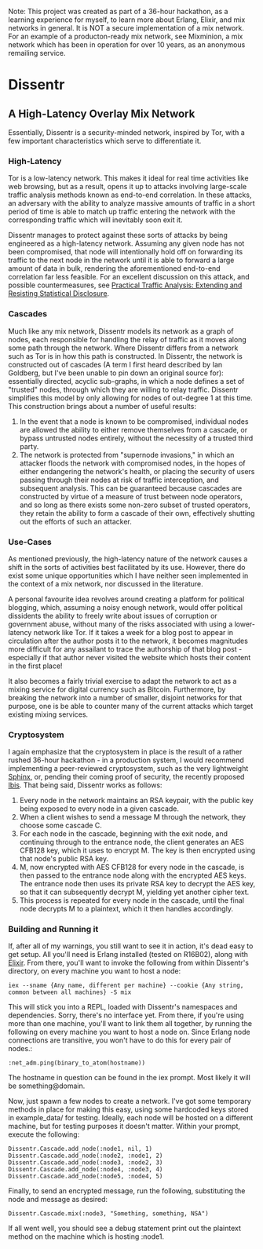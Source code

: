 Note: This project was created as part of a 36-hour hackathon, as a learning experience for myself, to learn more about Erlang, Elixir, and mix networks in general. It is NOT a secure implementation of a mix network. For an example of a producton-ready mix network, see Mixminion, a mix network which has been in operation for over 10 years, as an anonymous remailing service.

# Dissentr
## A High-Latency Overlay Mix Network

Essentially, Dissentr is a security-minded network, inspired by Tor, with a few important characteristics which serve to differentiate it.

### High-Latency

Tor is a low-latency network. This makes it ideal for real time activities like web browsing, but as a result, opens it up to attacks involving large-scale traffic analysis methods known as end-to-end correlation. In these attacks, an adversary with the ability to analyze massive amounts of traffic in a short period of time is able to match up traffic entering the network with the corresponding traffic which will inevitably soon exit it.

Dissentr manages to protect against these sorts of attacks by being engineered as a high-latency network. Assuming any given node has not been compromised, that node will intentionally hold off on forwarding its traffic to the next node in the network until it is able to forward a large amount of data in bulk, rendering the aforementioned end-to-end correlation far less feasible. For an excellent discussion on this attack, and possible countermeasures, see [Practical Traffic Analysis:
Extending and Resisting Statistical Disclosure](http://freehaven.net/doc/e2e-traffic/e2e-traffic.pdf).

### Cascades
Much like any mix network, Dissentr models its network as a graph of nodes, each responsible for handling the relay of traffic as it moves along some path through the network. Where Dissentr differs from a network such as Tor is in how this path is constructed. In Dissentr, the network is constructed out of cascades (A term I first heard described by Ian Goldberg, but I've been unable to pin down an original source for): essentially directed, acyclic sub-graphs, in which a node defines a set of "trusted" nodes, through which they are willing to relay traffic. Dissentr simplifies this model by only allowing for nodes of out-degree 1 at this time. This construction brings about a number of useful results:

1. In the event that a node is known to be compromised, individual nodes are allowed the ability to either remove themselves from a cascade, or bypass untrusted nodes entirely, without the necessity of a trusted third party.
2. The network is protected from "supernode invasions," in which an attacker floods the network with compromised nodes, in the hopes of either endangering the network's health, or placing the security of users passing through their nodes at risk of traffic interception, and subsequent analysis. This can be guaranteed because cascades are constructed by virtue of a measure of trust between node operators, and so long as there exists some non-zero subset of trusted operators, they retain the ability to form a cascade of their own, effectively shutting out the efforts of such an attacker.

### Use-Cases
As mentioned previously, the high-latency nature of the network causes a shift in the sorts of activities best facilitated by its use. However, there do exist some unique opportunities which I have neither seen implemented in the context of a mix network, nor discussed in the literature.

A personal favourite idea revolves around creating a platform for political blogging, which, assuming a noisy enough network, would offer political dissidents the ability to freely write about issues of corruption or government abuse, without many of the risks associated with using a lower-latency network like Tor. If it takes a week for a blog post to appear in circulation after the author posts it to the network, it becomes magnitudes more difficult for any assailant to trace the authorship of that blog post - especially if that author never visited the website which hosts their content in the first place!

It also becomes a fairly trivial exercise to adapt the network to act as a mixing service for digital currency such as Bitcoin. Furthermore, by breaking the network into a number of smaller, disjoint networks for that purpose, one is be able to counter many of the current attacks which target existing mixing services.

### Cryptosystem
I again emphasize that the cryptosystem in place is the result of a rather rushed 36-hour hackathon - in a production system, I would recommend implementing a peer-reviewed cryptosystem, such as the very lightweight [Sphinx](http://www.cypherpunks.ca/~iang/pubs/Sphinx_Oakland09.pdf), or, pending their coming proof of security, the recently proposed [Ibis](https://ibis.uwaterloo.ca/). That being said, Dissentr works as follows:

1. Every node in the network maintains an RSA keypair, with the public key being exposed to every node in a given cascade.
2. When a client wishes to send a message M through the network, they choose some cascade C.
3. For each node in the cascade, beginning with the exit node, and continuing through to the entrance node, the client generates an AES CFB128 key, which it uses to encrypt M. The key is then encrypted using that node's public RSA key.
4. M, now encrypted with AES CFB128 for every node in the cascade, is then passed to the entrance node along with the encrypted AES keys. The entrance node then uses its private RSA key to decrypt the AES key, so that it can subsequently decrypt M, yielding yet another cipher text.
5. This process is repeated for every node in the cascade, until the final node decrypts M to a plaintext, which it then handles accordingly.

### Building and Running it

If, after all of my warnings, you still want to see it in action, it's dead easy to get setup. All you'll need is Erlang installed (tested on R16B02), along with [Elixir](http://elixir-lang.org/). From there, you'll want to invoke the following from within Dissentr's directory, on every machine you want to host a node:

    iex --sname {Any name, different per machine} --cookie {Any string, common between all machines} -S mix
    
This will stick you into a REPL, loaded with Dissentr's namespaces and dependencies. Sorry, there's no interface yet. From there, if you're using more than one machine, you'll want to link them all together, by running the following on every machine you want to host a node on. Since Erlang node connections are transitive, you won't have to do this for every pair of nodes.:

    :net_adm.ping(binary_to_atom(hostname))
    
The hostname in question can be found in the iex prompt. Most likely it will be something@domain.

Now, just spawn a few nodes to create a network. I've got some temporary methods in place for making this easy, using some hardcoded keys stored in example_data/ for testing. Ideally, each node will be hosted on a different machine, but for testing purposes it doesn't matter. Within your prompt, execute the following:

    Dissentr.Cascade.add_node(:node1, nil, 1)
    Dissentr.Cascade.add_node(:node2, :node1, 2)
    Dissentr.Cascade.add_node(:node3, :node2, 3)
    Dissentr.Cascade.add_node(:node4, :node3, 4)
    Dissentr.Cascade.add_node(:node5, :node4, 5)
    
Finally, to send an encrypted message, run the following, substituting the node and message as desired:

    Dissentr.Cascade.mix(:node3, "Something, something, NSA")
    
If all went well, you should see a debug statement print out the plaintext method on the machine which is hosting :node1.
